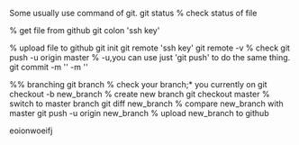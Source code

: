 Some usually use command of git.
git status   % check status of file 

% get file from github
git colon 'ssh key'

% upload file to github
git init 
git remote 'ssh key'
git remote -v  % check 
git push -u origin master     % -u,you can use just 'git push' to do the same thing.
git commit -m '' -m ''

%% branching
git branch  % check your branch;* you currently on
git checkout -b new_branch  % create new branch
git checkout master  % switch to master branch
git diff new_branch % compare new_branch with master
git push -u origin new_branch  % upload new_branch to github
 

eoionwoeifj